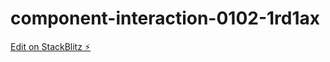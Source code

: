 # component-interaction-0102-1rd1ax

[Edit on StackBlitz ⚡️](https://stackblitz.com/edit/component-interaction-0102-1rd1ax)